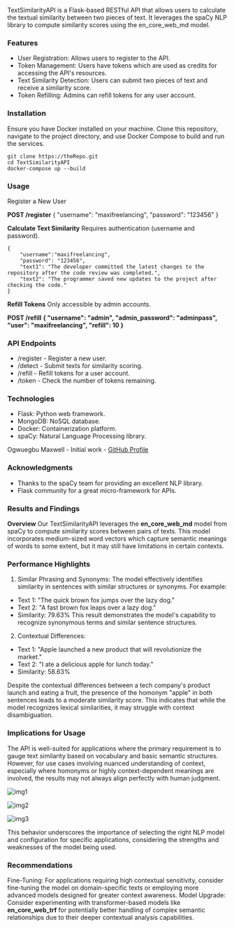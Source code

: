 TextSimilarityAPI is a Flask-based RESTful API that allows users to calculate the textual similarity between two pieces of text. It leverages the spaCy NLP library to compute similarity scores using the en_core_web_md model.

### **Features**

- User Registration: Allows users to register to the API.
- Token Management: Users have tokens which are used as credits for accessing the API's resources.
- Text Similarity Detection: Users can submit two pieces of text and receive a similarity score.
- Token Refilling: Admins can refill tokens for any user account.


### **Installation**

Ensure you have Docker installed on your machine. Clone this repository, navigate to the project directory, and use Docker Compose to build and run the services.

```
git clone https://theRepo.git
cd TextSimilarityAPI
docker-compose up --build
```

### **Usage**
Register a New User

**POST /register**
{
  "username": "maxifreelancing",
  "password": "123456"
}


**Calculate Text Similarity**
Requires authentication (username and password).

```
{
    "username":"maxifreelancing",
    "password": "123456",
    "text1": "The developer committed the latest changes to the repository after the code review was completed.",
    "text2": "The programmer saved new updates to the project after checking the code."
}
```

**Refill Tokens**
Only accessible by admin accounts.



**POST /refill**
**{
  "username": "admin",
  "admin_password": "adminpass",
  "user": "maxifreelancing",
  "refill": 10
}**


### **API Endpoints**

- /register - Register a new user.
- /detect - Submit texts for similarity scoring.
- /refill - Refill tokens for a user account.
- /token - Check the number of tokens remaining.



### **Technologies**

- Flask: Python web framework.
- MongoDB: NoSQL database.
- Docker: Containerization platform.
- spaCy: Natural Language Processing library.


Ogwuegbu Maxwell - Initial work - [GitHub Profile](https://github.com/OgwuegbuMaxwell)


### **Acknowledgments**

- Thanks to the spaCy team for providing an excellent NLP library.
- Flask community for a great micro-framework for APIs.


### **Results and Findings**

**Overview**
Our TextSimilarityAPI leverages the **en_core_web_md** model from spaCy to compute similarity scores between pairs of texts. This model incorporates medium-sized word vectors which capture semantic meanings of words to some extent, but it may still have limitations in certain contexts.


### **Performance Highlights**

1. Similar Phrasing and Synonyms: The model effectively identifies similarity in sentences with similar structures or synonyms. For example:

- Text 1: "The quick brown fox jumps over the lazy dog."
- Text 2: "A fast brown fox leaps over a lazy dog."
- Similarity: 79.63%
This result demonstrates the model's capability to recognize synonymous terms and similar sentence structures.


2. Contextual Differences:

- Text 1: "Apple launched a new product that will revolutionize the market."
- Text 2: "I ate a delicious apple for lunch today."
- Similarity: 58.63%

Despite the contextual differences between a tech company's product launch and eating a fruit, the presence of the homonym "apple" in both sentences leads to a moderate similarity score. This indicates that while the model recognizes lexical similarities, it may struggle with context disambiguation.


### **Implications for Usage**
The API is well-suited for applications where the primary requirement is to gauge text similarity based on vocabulary and basic semantic structures. However, for use cases involving nuanced understanding of context, especially where homonyms or highly context-dependent meanings are involved, the results may not always align perfectly with human judgment.




![img1](https://github.com/OgwuegbuMaxwell/TextSimilarityAPI/assets/53094485/f24a95b7-b19d-468a-94db-f21b96bba331)

![img2](https://github.com/OgwuegbuMaxwell/TextSimilarityAPI/assets/53094485/159d297c-5196-46d9-bee8-cda816e0882d)

![img3](https://github.com/OgwuegbuMaxwell/TextSimilarityAPI/assets/53094485/4db27eeb-6e07-48b6-9854-81e40b768561)


This behavior underscores the importance of selecting the right NLP model and configuration for specific applications, considering the strengths and weaknesses of the model being used.

### **Recommendations**
Fine-Tuning: For applications requiring high contextual sensitivity, consider fine-tuning the model on domain-specific texts or employing more advanced models designed for greater context awareness.
Model Upgrade: Consider experimenting with transformer-based models like **en_core_web_trf** for potentially better handling of complex semantic relationships due to their deeper contextual analysis capabilities.
